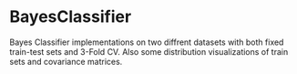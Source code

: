 # BayesClassifier

Bayes Classifier implementations on two diffrent datasets with both fixed train-test sets and 3-Fold CV. 
Also some distribution visualizations of train sets and covariance matrices. 
